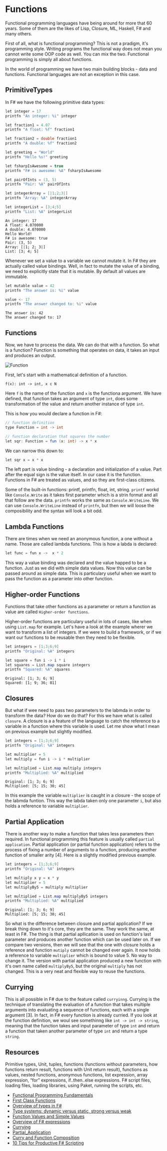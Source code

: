 # Functions

Functional programming languages have being around for more that 60 years. Some of them are the likes of Lisp, Closure, ML, Haskell, F# and many others.

First of all, what is functional programming? This is not a pradigm, it's programming style. Writing programs the functional way does not mean you cannot write some OOP code as well. You can mix the two. Functional programming is simply all about functions.

In the world of programming we have two main building blocks - data and functions. Functional languages are not an exception in this case.

## PrimitiveTypes

In F# we have the following primitive data types:


```C#
let integer = 17
printfn "An integer: %i" integer

let fraction1 = 4.07
printfn "A float: %f" fraction1

let fraction2 = double fraction1
printfn "A double: %f" fraction2

let greeting = "World"
printfn "Hello %s!" greeting

let fsharpIsAwesome = true
printfn "F# is awesome: %A" fsharpIsAwesome

let pairOfInts = (3, 5)
printfn "Pair: %A" pairOfInts

let integerArray = [|1;2;3|]
printfn "Array: %A" integerArray

let integerList = [3;4;5]
printfn "List: %A" integerList
```

    An integer: 17
    A float: 4.070000
    A double: 4.070000
    Hello World!
    F# is awesome: true
    Pair: (3, 5)
    Array: [|1; 2; 3|]
    List: [3; 4; 5]
    




<null>



Whenever we set a value to a variable we cannot mutate it. In F# they are actually called value bindings. Well, in fact to mutate the value of a binding, we need to explicitly state that it is mutable. By default all values are immutable.


```C#
let mutable value = 42
printfn "The answer is: %i" value

value <- 17
printfn "The answer changed to: %i" value
```

    The answer is: 42
    The answer changed to: 17
    




<null>



## Functions

Now, we have to process the data. We can do that with a function. So what is a function? Function is something that operates on data, it takes an input and produces an output.

![Function](../../resources/fn-function-definition.png)

First, let's start with a mathematical definition of a function.

```
f(x): int -> int, x c N
```

Here `f` is the name of the function and `x` is the functiona argument. We have defined, that function takes an argument of type `int`, does some transformation of the value and return another instance of type `int`.

This is how you would declare a function in F#:


```C#
// function definition
type Function = int -> int

// function declaration that squares the number
let sqr: Function = fun (x: int) -> x * x
```

We can narrow this down to:


```C#
let sqr x = x * x
```

The left part is value binding - a declaration and initialization of a value. Part after the equal sign is the value itself. In our case it is the function. Functions in F# are treated as values, and so they are first-class citizens.


Some of the built-in functions: printf, printfn, float, int, string.
`printf` workd like `Console.Write` as it takes first parameter which is a strin format and all that follow are the data.
`printfn` works the same as `Console.WriteLine`. We can use `Console.WriteLine` instead of `printfn`, but then we will loose the composibility and the syntax will look a bit odd.

## Lambda Functions

There are times when we need an anonymous function, a one without a name. Those are called lambda functions. This is how a labda is declared:


```C#
let func = fun x ->  x * 2
```

This way a value binding was declared and the value happed to be a function. Just as we did with simple data values. Now this value can be passed around as simple data. This is particulary useful when we want to pass the function as a parameter into other function.

## Higher-order Functions

Functions that take other functions as a parameter or return a function as value are called `Higher-order functions`.

Higher-order functions are particulary useful in lots of cases, like when using `List.map` for example. Let's have a look at the example wherer we want to transform a list of integers. If we were to build a framework, or if we want our functions to be reusable then they need to be flexible.


```C#
let integers = [1;3;6;9]
printfn "Original: %A" integers

let square = fun i -> i * i
let squares = List.map square integers
printfn "Squared: %A" squares
```

    Original: [1; 3; 6; 9]
    Squared: [1; 9; 36; 81]
    




<null>



## Closures

But what if wee need to pass two parameters to the labmda in order to transform the data? How do we do that? For this we have what is called `closure`. A closure is a a feature of the language to catch the reference to a variable in a function where this variable is used. Let me show what I mean on previous example but slightly modified.


```C#
let integers = [1;3;6;9]
printfn "Original: %A" integers

let multiplier = 5
let multiply = fun i -> i * multiplier

let multiplied = List.map multiply integers
printfn "Multiplied: %A" multiplied
```

    Original: [1; 3; 6; 9]
    Multiplied: [5; 15; 30; 45]
    




<null>



In this example the variable `multiplier` is caught in a closure - the scope of the labmda funtion. This way the labda taken only one parameter `i`, but also holds a reference to variable `multiplier`.

## Partial Application

There is another way to make a function that takes less parameters then required. In functional programming this feature is usually called `partial application`. Partial application (or partial function application) refers to the process of fixing a number of arguments to a function, producing another function of smaller arity [4]. Here is a slightly modified previous example.


```C#
let integers = [1;3;6;9]
printfn "Original: %A" integers

let multiply x y = x * y
let multiplier = 5
let multiplyBy5 = multiply multiplier

let multiplied = List.map multiplyBy5 integers
printfn "Multiplied: %A" multiplied
```

    Original: [1; 3; 6; 9]
    Multiplied: [5; 15; 30; 45]
    




<null>



So what is the difference between closure and partial application? If we break thing down to it's core, they are the same. They work the same, at least in F#. The thing is that partial apllication is used on function's last parameter and produces another function which can be used later on. If we compare two versions, then we will see that the one with closure holds a reference and function `mutiply` cannot be changed ever again. It now holds a reference to variable `multiplier` which is bound to value 5. No way to change it. The version with partial application produced a new function with it's own name called `multiplyBy5`, but the original `multiply` has not changed. This is a very neat and flexible way to reuse the functions.

## Currying

This is all possible in F# due to the feature called `curryinng`. Currying is the technique of translating the evaluation of a function that takes multiple arguments into evaluating a sequence of functions, each with a single argument [3]. In fact, in F# every function is already curried. If you look at the function definition, we woul see somethinng like `int -> int -> string`, meaning that the function takes and input parameter of type `int` and return a function that taken another parameter of type `int` and return a type `string`.

## Resources

Primitive types, Unit, tuples, functions (functions without parameters, how functions return result, functions with Unit return result), functions as values, nested functions, anonymous functions, list expression, array expression, “for” expressions, if..then..else expressions.
F# script files, loading files, loading libraries, using Paket, running the scripts, etc.

- [Functional Programming Fundamentals](https://www.matthewgerstman.com/tech/functional-programming-fundamentals/)
- [First Class Functions](https://mostly-adequate.gitbooks.io/mostly-adequate-guide/ch02.html)
- [Overview of types in F#](https://fsharpforfunandprofit.com/posts/overview-of-types-in-fsharp/)
- [Type systems: dynamic versus static, strong versus weak](https://dev.to/jiangh/type-systems-dynamic-versus-static-strong-versus-weak-b6c)
- [Function Values and Simple Values](https://fsharpforfunandprofit.com/posts/function-values-and-simple-values/)
- [Overview of F# expressions](https://fsharpforfunandprofit.com/posts/understanding-fsharp-expressions/)
- [Currying](https://en.wikipedia.org/wiki/Currying)
- [Partial_Application](https://en.wikipedia.org/wiki/Partial_application)
- [Curry and Function Composition](https://medium.com/javascript-scene/curry-and-function-composition-2c208d774983)
- [10 Tips for Productive F# Scripting](https://brandewinder.com/2016/02/06/10-fsharp-scripting-tips/)
